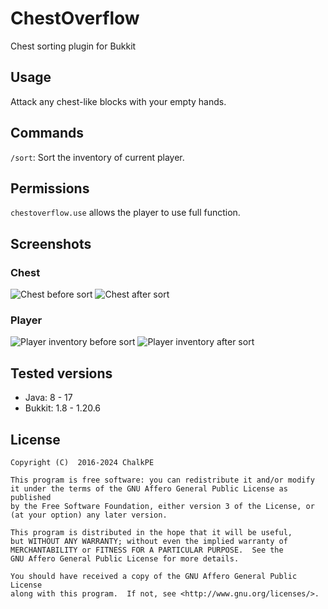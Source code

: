 # ChestOverflow

Chest sorting plugin for Bukkit

## Usage

Attack any chest-like blocks with your empty hands.

## Commands

`/sort`: Sort the inventory of current player.

## Permissions

`chestoverflow.use` allows the player to use full function.

## Screenshots

### Chest

![Chest before sort](https://user-images.githubusercontent.com/9481405/213879873-893c9f37-b760-458a-b16b-a528b703ad0c.png)
![Chest after sort](https://user-images.githubusercontent.com/9481405/213879890-a24de311-fe29-469e-8f3a-b2cf33d7f62f.png)

### Player

![Player inventory before sort](https://user-images.githubusercontent.com/9481405/213879947-72895263-e42c-44c9-8fdf-dfe59e764d8d.png)
![Player inventory after sort](https://user-images.githubusercontent.com/9481405/213879954-13947f13-2b96-4914-a634-921f772bb333.png)

## Tested versions

- Java: 8 - 17
- Bukkit: 1.8 - 1.20.6

## License

```
Copyright (C)  2016-2024 ChalkPE

This program is free software: you can redistribute it and/or modify
it under the terms of the GNU Affero General Public License as published
by the Free Software Foundation, either version 3 of the License, or
(at your option) any later version.

This program is distributed in the hope that it will be useful,
but WITHOUT ANY WARRANTY; without even the implied warranty of
MERCHANTABILITY or FITNESS FOR A PARTICULAR PURPOSE.  See the
GNU Affero General Public License for more details.

You should have received a copy of the GNU Affero General Public License
along with this program.  If not, see <http://www.gnu.org/licenses/>.
```

